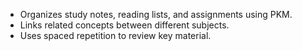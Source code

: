 - Organizes study notes, reading lists, and assignments using PKM.
- Links related concepts between different subjects.
- Uses spaced repetition to review key material.